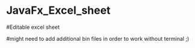 # JavaFx_Excel_sheet

#Editable excel sheet 

#might need to add additional bin files in order to work without terminal ;)
